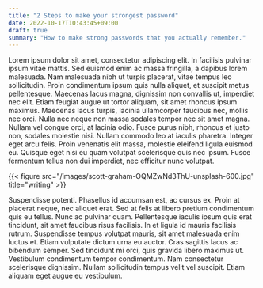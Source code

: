 ```yaml
---
title: "2 Steps to make your strongest password"
date: 2022-10-17T10:43:45+09:00
draft: true
summary: "How to make strong passwords that you actually remember."
---
```


Lorem ipsum dolor sit amet, consectetur adipiscing elit. In facilisis pulvinar ipsum vitae mattis. Sed euismod enim ac massa fringilla, a dapibus lorem malesuada. Nam malesuada nibh ut turpis placerat, vitae tempus leo sollicitudin. Proin condimentum ipsum quis nulla aliquet, et suscipit metus pellentesque. Maecenas lacus magna, dignissim non convallis ut, imperdiet nec elit. Etiam feugiat augue ut tortor aliquam, sit amet rhoncus ipsum maximus. Maecenas lacus turpis, lacinia ullamcorper faucibus nec, mollis nec orci. Nulla nec neque non massa sodales tempor nec sit amet magna. Nullam vel congue orci, at lacinia odio. Fusce purus nibh, rhoncus et justo non, sodales molestie nisi. Nullam commodo leo at iaculis pharetra. Integer eget arcu felis. Proin venenatis elit massa, molestie eleifend ligula euismod eu. Quisque eget nisi eu quam volutpat scelerisque quis nec ipsum. Fusce fermentum tellus non dui imperdiet, nec efficitur nunc volutpat.

{{< figure src="/images/scott-graham-OQMZwNd3ThU-unsplash-600.jpg" title="writing" >}}

Suspendisse potenti. Phasellus id accumsan est, ac cursus ex. Proin at placerat neque, nec aliquet erat. Sed at felis at libero pretium condimentum quis eu tellus. Nunc ac pulvinar quam. Pellentesque iaculis ipsum quis erat tincidunt, sit amet faucibus risus facilisis. In et ligula id mauris facilisis rutrum. Suspendisse tempus volutpat mauris, sit amet malesuada enim luctus et. Etiam vulputate dictum urna eu auctor. Cras sagittis lacus ac bibendum semper. Sed tincidunt mi orci, quis gravida libero maximus ut. Vestibulum condimentum tempor condimentum. Nam consectetur scelerisque dignissim. Nullam sollicitudin tempus velit vel suscipit. Etiam aliquam eget augue eu vestibulum.

